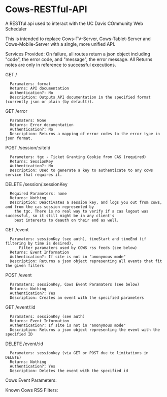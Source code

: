 Cows-RESTful-API
================

A RESTful api used to interact with the UC Davis COmmunity Web Scheduler

This is intended to replace Cows-TV-Server, Cows-Tablet-Server and Cows-Mobile-Server with a single, more unified API.

Services Provided:
  On failure, all routes return a json object including "code", the error code, and "message", the error message.
  All Returns notes are only in reference to successful executions.

  GET /
  
      Paramaters: format
      Returns: API documentation
      Authentication?: No
      Description: Outputs API documentation in the specified format (currently json or plain (by default)).
  
  GET /error
  
      Paramaters: None
      Returns: Error documentation
      Authentication?: No
      Description: Returns a mapping of error codes to the error type in json format.
  
  POST /session/:siteId
  
      Parameters: tgc - Ticket Granting Cookie from CAS (required)
      Returns: SessionKey
      Authentication?: No
      Description: Used to generate a key to authenticate to any cows service that requires it.
  DELETE /session/:sessionKey
  
      Required Parameters: none
      Returns: Nothing
      Description: Deactivates a session key, and logs you out from cows, and from the cas session represented by
        the tgc. There is no real way to verify if a cas logout was successful, so it still might be in any client's
        best interests to deauth on their end as well.
        
  GET /event
  
      Paramaters: sessionKey (see auth), timeStart and timeEnd (if filtering by time is desired), 
          Filter paramaters used by COWS rss feeds (see below)
      Returns: Event Information
      Authentication?: If site is not in "anonymous mode"
      Description: Returns a json object representing all events that fit the given filters
  POST /event
  
      Paramaters: sessionKey, Cows Event Paramaters (see below)
      Returns: Nothing
      Authentication?: Yes
      Description: Creates an event with the specified parameters
      
  GET /event/:id
  
      Paramaters: sessionKey (see auth)
      Returns: Event Information
      Authentication?: If site is not in "anonymous mode"
      Description: Returns a json object representing the event with the specified ID
  DELETE /event/:id
  
      Paramaters: sessionkey (via GET or POST due to limitations in DELETE)
      Returns: Nothing
      Authentication?: Yes
      Description: Deletes the event with the specified id

Cows Event Parameters:

Known Cows RSS Filters:
        
  
